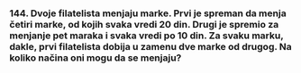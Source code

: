 ### 144. Dvoje filatelista menjaju marke. Prvi je spreman da menja četiri marke, od kojih svaka vredi 20 din. Drugi je spremio za menjanje pet maraka i svaka vredi po 10 din. Za svaku marku, dakle, prvi filatelista dobija u zamenu dve marke od drugog. Na koliko načina oni mogu da se menjaju?